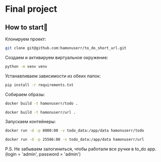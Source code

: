 # Final project
## How to start👻

Клонируем проект: 
```bash
git clone git@github.com:hamonuserr/to_do_short_url.git
```

Создаем и активируем виртуальное окружение:
```bash
python -m venv venv
```

Устанавливаем зависимости из обеих папок:
```bash
pip install -r requirements.txt
```

Собираем образы:
```bash
docker build -t hamonuserr/todo .

docker build -t hamonuserr/url .
```

Запускаем контейнеры:
```bash
docker run -d -p 8000:80 -v todo_data:/app/data hamonuserr/todo

docker run -d -p 25566:80 -v todo_data:/app/data hamonuserr/url
```
P.S.
Не забываем залогиниться, чтобы работали все ручки в to_do app.(login = 'admin', password = 'admin')
